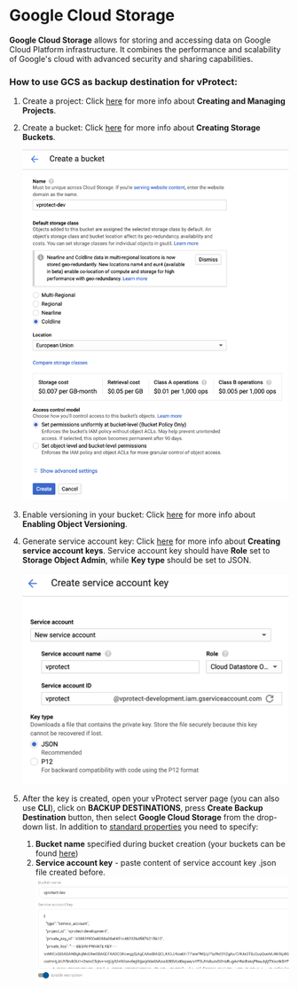 # Google Cloud Storage

**Google Cloud Storage** allows for storing and accessing data on Google Cloud Platform infrastructure. It combines the performance and scalability of Google's cloud with advanced security and sharing capabilities.

### How to use **GCS** as backup destination for **vProtect**:

1. Create a project: Click [here](https://console.cloud.google.com/cloud-resource-manager?_ga=2.160574525.-1623012609.1549010866) for more info about **Creating and Managing Projects**.
2. Create a bucket: Click [here](https://cloud.google.com/storage/docs/creating-buckets) for more info about **Creating Storage Buckets**.

   ![](../../.gitbook/assets/1.png)

3. Enable versioning in your bucket: Click [here]([https://cloud.google.com/storage/docs/using-object-versioning#enable]) for more info about **Enabling Object Versioning**.
4. Generate service account key: Click [here](https://cloud.google.com/iam/docs/creating-managing-service-account-keys) for more info about **Creating service account keys**. Service account key should have **Role** set to **Storage Object Admin**, while **Key type** should be set to JSON.

   ![](../../.gitbook/assets/2.png)

5. After the key is created, open your vProtect server page \(you can also use **CLI**\), click on **BACKUP DESTINATIONS**, press **Create Backup Destination** button, then select **Google Cloud Storage** from the drop-down list. In addition to [standard properties](https://storware.gitbook.io/storware-vprotect/admin_webui_overview/admin_webui_bd) you need to specify:
   1. **Bucket name** specified during bucket creation \(your buckets can be found [here](https://console.cloud.google.com/storage/)\)
   2. **Service account key** - paste content of service account key .json file created before.![](../../.gitbook/assets/3.png)

